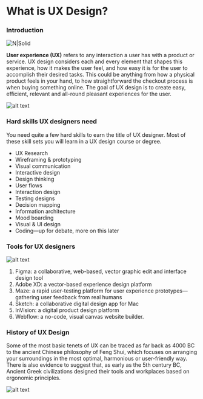 # What is UX Design?
### Introduction

![N|Solid](https://99designs-blog.imgix.net/blog/wp-content/uploads/2020/08/UX_design_principles_jpg_-EtzLc2m.jpg?auto=format&q=60&w=1280&h=720&fit=crop&crop=faces)

**User experience (UX)** refers to any interaction a user has with a product or service. UX design considers each and every element that shapes this experience, how it makes the user feel, and how easy it is for the user to accomplish their desired tasks. This could be anything from how a physical product feels in your hand, to how straightforward the checkout process is when buying something online. The goal of UX design is to create easy, efficient, relevant and all-round pleasant experiences for the user.

![alt text](https://miro.medium.com/max/638/1*xz5IzuXYMWZpkGYbh7Mwxg.jpeg)

### Hard skills UX designers need

You need quite a few hard skills to earn the title of UX designer. Most of these skill sets you will learn in a UX design course or degree.

- UX Research
- Wireframing & prototyping
- Visual communication
- Interactive design
- Design thinking
- User flows
- Interaction design
- Testing designs
- Decision mapping
- Information architecture
- Mood boarding
- Visual & UI design
- Coding—up for debate, more on this later

### Tools for UX designers
![alt text](https://www.creative-tim.com/blog/content/images/wordpress/2020/02/vector-creator-1024x640.jpeg)
1. Figma: a collaborative, web-based, vector graphic edit and interface design tool
2. Adobe XD: a vector-based experience design platform
3. Maze: a rapid user-testing platform for user experience prototypes—gathering user feedback from real humans
4. Sketch: a collaborative digital design app for Mac
5. InVision: a digital product design platform
6. Webflow: a no-code, visual canvas website builder.
### History of UX Design

Some of the most basic tenets of UX can be traced as far back as 4000 BC to the ancient Chinese philosophy of Feng Shui, which focuses on arranging your surroundings in the most optimal, harmonious or user-friendly way. There is also evidence to suggest that, as early as the 5th century BC, Ancient Greek civilizations designed their tools and workplaces based on ergonomic principles.

![alt text](https://cdn0.tnwcdn.com/wp-content/blogs.dir/1/files/2020/01/1_BcjkUrONY7TuqhTv3RvAYw.png)